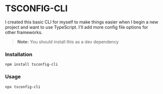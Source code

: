 # TSCONFIG-CLI

I created this basic CLI for myself to make things easier when I begin a new project and want to use TypeScript. I'll add more config file options for other frameworks.

> **Note:** You should install this as a dev dependency

### Installation

<a name="installation"></a>

```shell
npm install tsconfig-cli
```

### Usage

<a name="installation"></a>

```shell
npx tsconfig-cli
```
